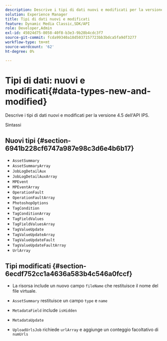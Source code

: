 ```yaml
---
description: Descrive i tipi di dati nuovi e modificati per la versione 4.5 dell'API IPS.
solution: Experience Manager
title: Tipi di dati nuovi e modificati
feature: Dynamic Media Classic,SDK/API
role: Developer,Admin
exl-id: 45024d75-8058-40f8-b3e3-9b28b4cdc3f7
source-git-commit: fcda99340a18d5037157723bb3bdca5fa9df3277
workflow-type: tm+mt
source-wordcount: '62'
ht-degree: 0%

---
```


# Tipi di dati: nuovi e modificati{#data-types-new-and-modified}

Descrive i tipi di dati nuovi e modificati per la versione 4.5 dell&#39;API IPS.

Sintassi

## Nuovi tipi {#section-6941b228cf6747a987e98c3d6e4b6b17}

* `AssetSummary`
* `AssetSummaryArray`
* `JobLogDetailAux`
* `JobLogDetailAuxArray`
* `MPEvent`
* `MPEventArray`
* `OperationFault`
* `OperationFaultArray`
* `PhotoshopOptions`
* `TagCondition`
* `TagConditionArray`
* `TagFieldValues`
* `TagFieldValuesArray`
* `TagValueUpdate`
* `TagValueUpdateArray`
* `TagValueUpdateFault`
* `TagValueUpdateFaultArray`
* `UrlArray`

## Tipi modificati {#section-6ecdf752cc1a4636a583b4c546a0fccf}

* La risorsa include un nuovo campo `fileName` che restituisce il nome del file virtuale.
* `AssetSummary` restituisce un campo `type` e `name`

* `MetadataField` include `isHidden`

* `MetadataUpdate`
* `UploadUrlsJob` richiede `urlArray` e aggiunge un conteggio facoltativo di `numUrls`
